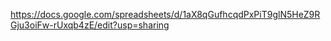 https://docs.google.com/spreadsheets/d/1aX8qGufhcqdPxPiT9glN5HeZ9RGju3oiFw-rUxqb4zE/edit?usp=sharing
